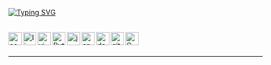 
[![Typing SVG](https://readme-typing-svg.herokuapp.com/?lines=Hello+World!;My+Name+is+Abdulsalam;And+I'm+a+programmer+to+code)](https://git.io/typing-svg)

<br/>


  

<img align="left" alt="console" width="26px" src="https://img.icons8.com/material-rounded/24/000000/console.png" />
<img align="left" alt="linux" width="26px" height="26px" src="https://img.icons8.com/color/48/000000/linux--v1.png" />
<img align="left" alt="vim" width="26px" src="https://api.iconify.design/logos-vim.svg" />
<img align="left" alt="Python" width="26px" src="https://img.icons8.com/color/48/000000/python.png" />
<img align="left" alt="java" width="26px" src="https://img.icons8.com/color/48/000000/java-coffee-cup-logo.png" />
<img align="left" alt="android" width="26px" src="https://img.icons8.com/color/48/000000/android-os.png" />
<img align="left" alt="docker" width="26px" src="https://img.icons8.com/color/48/000000/docker.png" />
<img align="left" alt="git" width="26px" src="https://img.icons8.com/color/48/000000/git.png" />
<img align="left" alt="C" width="26px" src="https://img.icons8.com/color/48/000000/c-programming.png" />



<br />
<br />

  
---
[facebook]: https://www.facebook.com/vd001
[instagram]: https://www.instagram.com/da_zeroox/
<!--
**zerox13/zerox13** is a ✨ _special_ ✨ repository because its `README.md` (this file) appears on your GitHub profile.

Here are some ideas to get you started:
- 🔭 I’m currently working on my first unity 2D game.
- 🤔 I'm looking to contribute on some open source projects, ideas?
 
- 🔭 I’m currently working on ...
- 🌱 I’m currently learning ...
- 👯 I’m looking to collaborate on ...
- 🤔 I’m looking for help with ...
- 💬 Ask me about ...

- 😄 Pronouns: ...
- ⚡ Fun fact: ...


<img align="left" alt="console" width="26px" src="https://img.icons8.com/material-rounded/24/000000/console.png" />
<img align="left" alt="vim" width="26px" src="https://api.iconify.design/logos-vim.svg" />
-->
